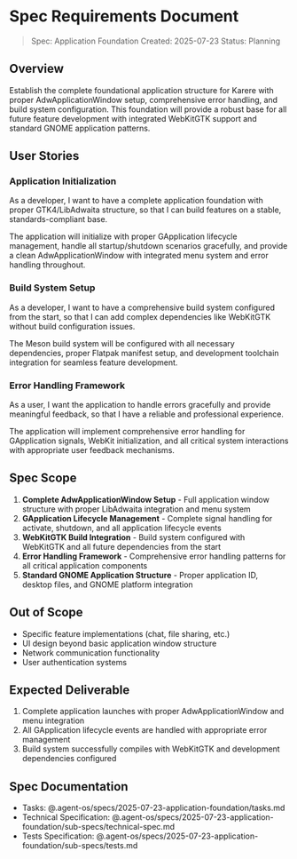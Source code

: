 # Spec Requirements Document

> Spec: Application Foundation
> Created: 2025-07-23
> Status: Planning

## Overview

Establish the complete foundational application structure for Karere with proper AdwApplicationWindow setup, comprehensive error handling, and build system configuration. This foundation will provide a robust base for all future feature development with integrated WebKitGTK support and standard GNOME application patterns.

## User Stories

### Application Initialization

As a developer, I want to have a complete application foundation with proper GTK4/LibAdwaita structure, so that I can build features on a stable, standards-compliant base.

The application will initialize with proper GApplication lifecycle management, handle all startup/shutdown scenarios gracefully, and provide a clean AdwApplicationWindow with integrated menu system and error handling throughout.

### Build System Setup

As a developer, I want to have a comprehensive build system configured from the start, so that I can add complex dependencies like WebKitGTK without build configuration issues.

The Meson build system will be configured with all necessary dependencies, proper Flatpak manifest setup, and development toolchain integration for seamless feature development.

### Error Handling Framework

As a user, I want the application to handle errors gracefully and provide meaningful feedback, so that I have a reliable and professional experience.

The application will implement comprehensive error handling for GApplication signals, WebKit initialization, and all critical system interactions with appropriate user feedback mechanisms.

## Spec Scope

1. **Complete AdwApplicationWindow Setup** - Full application window structure with proper LibAdwaita integration and menu system
2. **GApplication Lifecycle Management** - Complete signal handling for activate, shutdown, and all application lifecycle events
3. **WebKitGTK Build Integration** - Build system configured with WebKitGTK and all future dependencies from the start
4. **Error Handling Framework** - Comprehensive error handling patterns for all critical application components
5. **Standard GNOME Application Structure** - Proper application ID, desktop files, and GNOME platform integration

## Out of Scope

- Specific feature implementations (chat, file sharing, etc.)
- UI design beyond basic application window structure
- Network communication functionality
- User authentication systems

## Expected Deliverable

1. Complete application launches with proper AdwApplicationWindow and menu integration
2. All GApplication lifecycle events are handled with appropriate error management
3. Build system successfully compiles with WebKitGTK and development dependencies configured

## Spec Documentation

- Tasks: @.agent-os/specs/2025-07-23-application-foundation/tasks.md
- Technical Specification: @.agent-os/specs/2025-07-23-application-foundation/sub-specs/technical-spec.md
- Tests Specification: @.agent-os/specs/2025-07-23-application-foundation/sub-specs/tests.md